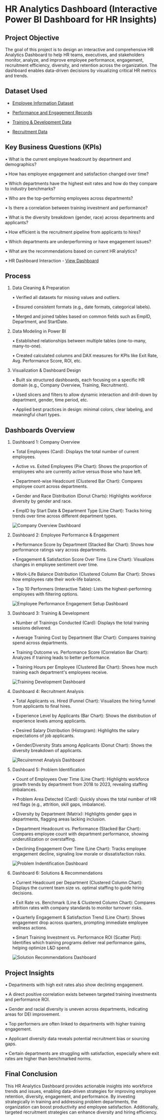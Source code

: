 # HR Analytics Dashboard (Interactive Power BI Dashboard for HR Insights)

## Project Objective

The goal of this project is to design an interactive and comprehensive HR Analytics Dashboard to help HR teams, executives, and stakeholders monitor, analyze, and improve employee performance, engagement, recruitment efficiency, diversity, and retention across the organization. The dashboard enables data-driven decisions by visualizing critical HR metrics and trends.

## Dataset Used
- <a href="https://github.com/suriya2318/HR-Analytics-Dashboard/blob/main/employee_data.csv"> Employee Information Dataset</a>

- <a href="https://github.com/suriya2318/HR-Analytics-Dashboard/blob/main/employee_engagement_survey_data.csv"> Performance and Engagement Records</a>

- <a href="https://github.com/suriya2318/HR-Analytics-Dashboard/blob/main/training_and_development_data.csv"> Training & Development Data </a>

- <a href="https://github.com/suriya2318/HR-Analytics-Dashboard/blob/main/recruitment_data.csv"> Recruitment Data </a>

## Key Business Questions (KPIs)
•	What is the current employee headcount by department and demographics?

•	How has employee engagement and satisfaction changed over time?

•	Which departments have the highest exit rates and how do they compare to industry benchmarks?

•	Who are the top-performing employees across departments?

•	Is there a correlation between training investment and performance?

•	What is the diversity breakdown (gender, race) across departments and applicants?

•	How efficient is the recruitment pipeline from applicants to hires?

•	Which departments are underperforming or have engagement issues?

•	What are the recommendations based on current HR analytics?

•	HR Dashboard Interaction - <a href="https://github.com/suriya2318/HR-Analytics-Dashboard/blob/main/HR%20dashboard%20Analytics.mp4"> View Dashboard </a>

## Process
1. Data Cleaning & Preparation
   
   •	Verified all datasets for missing values and outliers.
   
   •	Ensured consistent formats (e.g., date formats, categorical labels).
   
   •	Merged and joined tables based on common fields such as EmpID, Department, and StartDate.


2. Data Modeling in Power BI
   
   •	Established relationships between multiple tables (one-to-many, many-to-one).

   •	Created calculated columns and DAX measures for KPIs like Exit Rate, Avg. Performance Score, ROI, etc.

3. Visualization & Dashboard Design

   •	Built six structured dashboards, each focusing on a specific HR domain (e.g., Company Overview, Training, Recruitment).

   •	Used slicers and filters to allow dynamic interaction and drill-down by department, gender, time period, etc.

   •	Applied best practices in design: minimal colors, clear labeling, and meaningful chart types.


## Dashboards Overview

1. Dashboard 1: Company Overview

   •	Total Employees (Card): Displays the total number of current employees.

   •	Active vs. Exited Employees (Pie Chart): Shows the proportion of employees who are currently active versus those who have left.

   •	Department-wise Headcount (Clustered Bar Chart): Compares employee count across departments.

   •	Gender and Race Distribution (Donut Charts): Highlights workforce diversity by gender and race.

   •	EmpID by Start Date & Department Type (Line Chart): Tracks hiring trends over time across different department types.

      ![Company Overview Dashboard](https://github.com/user-attachments/assets/b0bf8e14-beb5-4668-99a2-8d5af969c57f)
   

3. Dashboard 2: Employee Performance & Engagement

   •	Performance Score by Department (Stacked Bar Chart): Shows how performance ratings vary across departments.

   •	Engagement & Satisfaction Score Over Time (Line Chart): Visualizes changes in employee sentiment over time.

   •	Work-Life Balance Distribution (Clustered Column Bar Chart): Shows how employees rate their work-life balance.

   •	Top 10 Performers (Interactive Table): Lists the highest-performing employees with filtering options.

      ![Employee Performance   Engagement Setup Dashboard](https://github.com/user-attachments/assets/c6cc292a-1793-4c8b-9362-e76ff831d432)


5. Dashboard 3: Training & Development

   •	Number of Trainings Conducted (Card): Displays the total training sessions delivered.

   •	Average Training Cost by Department (Bar Chart): Compares training spend across departments.

    •	Training Outcome vs. Performance Score (Correlation Bar Chart): Analyzes if training leads to better performance.

   •	Training Hours per Employee (Clustered Bar Chart): Shows how much training each department's employees receive.

      ![Training   Development Dashboard](https://github.com/user-attachments/assets/a7361dcf-9a71-479e-ae76-7034323008a1)


7.  Dashboard 4: Recruitment Analysis
   
      •	Total Applicants vs. Hired (Funnel Chart): Visualizes the hiring funnel from applicants to final hires.
   
      •	Experience Level by Applicants (Bar Chart): Shows the distribution of experience levels among applicants.
      
      •	Desired Salary Distribution (Histogram): Highlights the salary expectations of job applicants.
      
      •	Gender/Diversity Stats among Applicants (Donut Chart): Shows the diversity breakdown of applicants.

      ![Recuiremnet Analysis Dashboard](https://github.com/user-attachments/assets/47c2503d-bc1b-4693-ab30-de767fdb578a)

9. Dashboard 5: Problem Identification
   
     •	Count of Employees Over Time (Line Chart): Highlights workforce growth trends by department from 2018 to 2023, revealing staffing imbalances.
     
     •	Problem Area Detected (Card): Quickly shows the total number of HR red flags (e.g., attrition, skill gaps, imbalance).
     
     •	Diversity by Department (Matrix): Highlights gender gaps in departments, flagging areas lacking inclusion.
     
     •	Department Headcount vs. Performance (Stacked Bar Chart): Compares employee count with department performance, showing underutilization or overstaffing.
     
     •	Declining Engagement Over Time (Line Chart): Tracks employee engagement decline, signaling low morale or dissatisfaction risks.

    ![Problem Indentification Dashboard](https://github.com/user-attachments/assets/d113fd84-c191-43d9-ad55-96d66c098dc8)

11. Dashboard 6: Solutions & Recommendations
   
     •	Current Headcount per Department (Clustered Column Chart): Displays the current team size vs. optimal staffing to guide hiring decisions.
   
     •	Exit Rate vs. Benchmark (Line & Clustered Column Chart): Compares attrition rates with company standards to monitor turnover risks.
     
     •	Quarterly Engagement & Satisfaction Trend (Line Chart): Shows engagement drop across quarters, prompting immediate employee wellness actions.
     
     •	Smart Training Investment vs. Performance ROI (Scatter Plot): Identifies which training programs deliver real performance gains, helping optimize L&D spend.


      ![Solution   Recommendations Dashboard](https://github.com/user-attachments/assets/d8c77633-ebe9-4eef-b1ea-dca1da81341f)

    
## Project Insights
   •	Departments with high exit rates also show declining engagement.
   
   •	A direct positive correlation exists between targeted training investments and performance ROI.
   
   •	Gender and racial diversity is uneven across departments, indicating areas for DEI improvement.
   
   •	Top performers are often linked to departments with higher training engagement.
   
   •	Applicant diversity data reveals potential recruitment bias or sourcing gaps.
   
   •	Certain departments are struggling with satisfaction, especially where exit rates are higher than benchmarked norms.
   

## Final Conclusion

This HR Analytics Dashboard provides actionable insights into workforce trends and issues, enabling data-driven strategies for improving employee retention, diversity, engagement, and performance. By investing strategically in training and addressing problem departments, the organization can boost productivity and employee satisfaction. Additionally, targeted recruitment strategies can enhance diversity and hiring efficiency.



